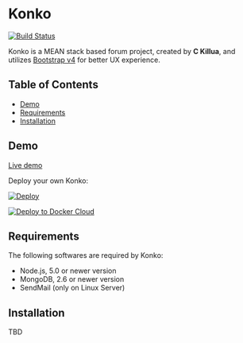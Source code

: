 # Konko

[![Build Status](https://travis-ci.org/konko-project/konko.svg?branch=master)](https://travis-ci.org/konko-project/konko)

Konko is a MEAN stack based forum project, created by **C Killua**, and utilizes [Bootstrap v4](http://v4-alpha.getbootstrap.com/) for better UX experience.

## Table of Contents

- [Demo](#demo)
- [Requirements](#requirements)
- [Installation](#installation)

## Demo

[Live demo](http://konko.herokuapp.com)

Deploy your own Konko:

[![Deploy](https://www.herokucdn.com/deploy/button.svg)](https://heroku.com/deploy?template=https://github.com/konko-project/konko)

[![Deploy to Docker Cloud](https://files.cloud.docker.com/images/deploy-to-dockercloud.svg)](https://cloud.docker.com/stack/deploy/?repo=https://github.com/konko-project/konko)

## Requirements

The following softwares are required by Konko:

- Node.js, 5.0 or newer version
- MongoDB, 2.6 or newer version
- SendMail (only on Linux Server)

## Installation

TBD
